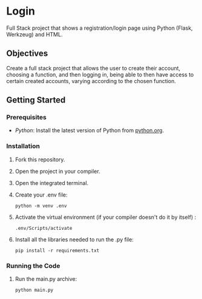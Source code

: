 # Login

Full Stack project that shows a registration/login page using Python (Flask, Werkzeug) and HTML.

## Objectives

Create a full stack project that allows the user to create their account, choosing a function, and then logging in, being able to then have access to certain created accounts, varying according to the chosen function.

## Getting Started

### Prerequisites

- *Python*: Install the latest version of Python from [python.org](https://www.python.org/).

### Installation

1. Fork this repository.
   
2. Open the project in your compiler.
   
3. Open the integrated terminal.
   
4. Create your .env file:
   
   ```
   python -m venv .env
   ```
   
5. Activate the virtual environment (if your compiler doesn't do it by itself) :

   ```
   .env/Scripts/activate
   ```
   
6. Install all the libraries needed to run the .py file:

   ```
   pip install -r requirements.txt
   ```

### Running the Code

1. Run the main.py archive:

   ```
   python main.py
   ```
